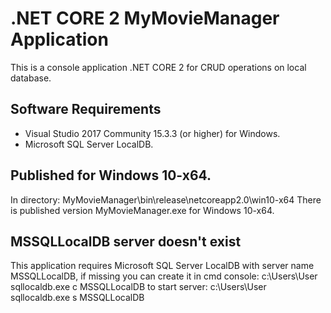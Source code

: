 # .NET CORE 2 MyMovieManager Application
This is a console application .NET CORE 2 for CRUD operations on local database.

## Software Requirements
* Visual Studio 2017 Community 15.3.3 (or higher) for Windows.
* Microsoft SQL Server LocalDB.

## Published for Windows 10-x64.
In directory: MyMovieManager\bin\release\netcoreapp2.0\win10-x64 There is published version MyMovieManager.exe for Windows 10-x64.

## MSSQLLocalDB server doesn't exist
This application requires Microsoft SQL Server LocalDB with server name MSSQLLocalDB, 
if missing you can create it in cmd console: c:\Users\User sqllocaldb.exe c MSSQLLocalDB
to start server: c:\Users\User sqllocaldb.exe s MSSQLLocalDB
